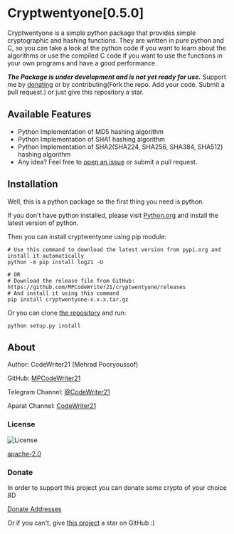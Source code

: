 Cryptwentyone\[0.5.0\]
=============

Cryptwentyone is a simple python package that provides simple cryptographic and hashing functions. They are written in
pure python and C, so you can take a look at the python code if you want to learn about the algorithms or use the
compiled C code if you want to use the functions in your own programs and have a good performance.

**_The Package is under development and is not yet ready for use._** Support me
by [donating](https://github.com/MPCodeWriter21/cryptwentyone/blob/master/DONATE.md) or by contributing(Fork the repo.
Add your code. Submit a pull request.) or just give this repository a star.

Available Features
------------------

+ Python Implementation of MD5 hashing algorithm
+ Python Implementation of SHA1 hashing algorithm
+ Python Implementation of SHA2(SHA224, SHA256, SHA384, SHA512) hashing algorithm
+ Any idea? Feel free to [open an issue](https://github.com/MPCodeWriter21/cryptwentyone/issues) or submit a pull
  request.

Installation
------------

Well, this is a python package so the first thing you need is python.

If you don't have python installed, please visit [Python.org](https://python.org) and install the latest version of
python.

Then you can install cryptwentyone using pip module:

```shell
# Use this command to download the latest version from pypi.org and install it automatically
python -m pip install log21 -U

# OR
# Download the release file from GitHub: https://github.com/MPCodeWriter21/cryptwentyone/releases
# And install it using this command
pip install cryptwentyone-x.x.x.tar.gz
```

Or you can clone [the repository](https://github.com/MPCodeWriter21/cryptwentyone) and run:

```shell
python setup.py install
```

About
-----
Author: CodeWriter21 (Mehrad Pooryoussof)

GitHub: [MPCodeWriter21](https://github.com/MPCodeWriter21)

Telegram Channel: [@CodeWriter21](https://t.me/CodeWriter21)

Aparat Channel: [CodeWriter21](https://www.aparat.com/CodeWriter21)

### License

![License](https://img.shields.io/github/license/MPCodeWriter21/cryptwentyone)

[apache-2.0](http://www.apache.org/licenses/LICENSE-2.0)

### Donate

In order to support this project you can donate some crypto of your choice 8D

[Donate Addresses](https://github.com/MPCodeWriter21/cryptwentyone/blob/master/DONATE.md)

Or if you can't, give [this project](https://github.com/MPCodeWriter21/cryptwentyone) a star on GitHub :)
